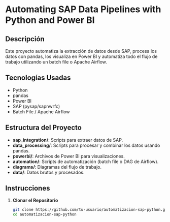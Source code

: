 # Automating SAP Data Pipelines with Python and Power BI

## Descripción
Este proyecto automatiza la extracción de datos desde SAP, procesa los datos con pandas, los visualiza en Power BI y automatiza todo el flujo de trabajo utilizando un batch file o Apache Airflow.

## Tecnologías Usadas
- Python
- pandas
- Power BI
- SAP (pysap/sapnwrfc)
- Batch File / Apache Airflow

## Estructura del Proyecto
- **sap_integration/**: Scripts para extraer datos de SAP.
- **data_processing/**: Scripts para procesar y combinar los datos usando pandas.
- **powerbi/**: Archivos de Power BI para visualizaciones.
- **automation/**: Scripts de automatización (batch file o DAG de Airflow).
- **diagrams/**: Diagramas del flujo de trabajo.
- **data/**: Datos brutos y procesados.

## Instrucciones
1. **Clonar el Repositorio**
   ```bash
   git clone https://github.com/tu-usuario/automatizacion-sap-python.git
   cd automatizacion-sap-python
